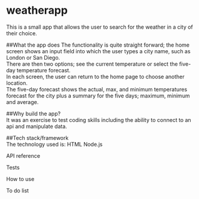 # weatherapp  
This is a small app that allows the user to search for the weather in a city of their choice.  

##What the app does
The functionality is quite straight forward; the home screen shows an input field into which the user types a city name, such as London or San Diego.  
There are then two options; see the current temperature or select the five-day temperature forecast.  
In each screen, the user can return to the home page to choose another location.  
The five-day forecast shows the actual, max, and minimum temperatures forecast for the city plus a summary for the five days; maximum, minimum and average.

##Why build the app?  
It was an exercise to test coding skills including the ability to connect to an api and manipulate data.

##Tech stack/framework  
The technology used is:
HTML
Node.js

API reference

Tests

How to use

To do list


